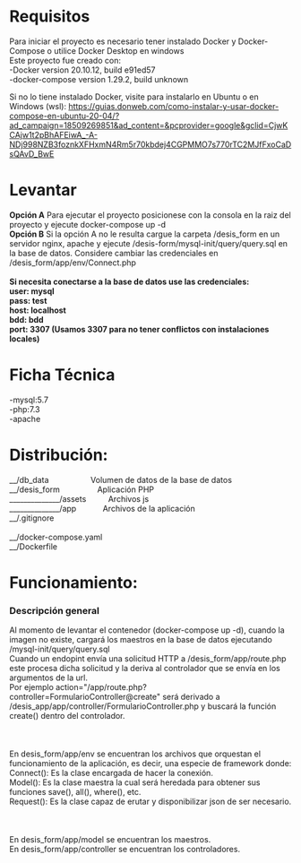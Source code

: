 # Requisitos
Para iniciar el proyecto es necesario tener instalado Docker y Docker-Compose o utilice Docker Desktop en windows<br>
Este proyecto fue creado con:<br>
-Docker version 20.10.12, build e91ed57<br>
-docker-compose version 1.29.2, build unknown<br>

Si no lo tiene instalado Docker, visite para instalarlo en Ubuntu o en Windows (wsl): https://guias.donweb.com/como-instalar-y-usar-docker-compose-en-ubuntu-20-04/?ad_campaign=18509269851&ad_content=&pcprovider=google&gclid=CjwKCAjw1t2pBhAFEiwA_-A-NDj998NZB3foznkXFHxmN4Rm5r70kbdej4CGPMMO7s770rTC2MJfFxoCaDsQAvD_BwE

# Levantar
<b>Opción A</b>
Para ejecutar el proyecto posicionese con la consola en la raiz del proyecto y ejecute docker-compose up -d
<br>
<b>Opción B</b>
Si la opción A no le resulta cargue la carpeta /desis_form en un servidor nginx, apache y ejecute /desis-form/mysql-init/query/query.sql en la base de datos. Considere cambiar las credenciales en /desis_form/app/env/Connect.php
<br>
<br>
<b>Si necesita conectarse a la base de datos use las credenciales:
<br> user: mysql
<br> pass: test
<br> host: localhost
<br> bdd: bdd
<br> port: 3307  (Usamos 3307 para no tener conflictos con instalaciones locales)
</b>

# Ficha Técnica
-mysql:5.7 <br>
-php:7.3<br>
-apache<br>

# Distribución:

__/db_data&nbsp; &nbsp; &nbsp; &nbsp; &nbsp; &nbsp; &nbsp; &nbsp;&nbsp; &nbsp; Volumen de datos de la base de datos<br>
__/desis_form&nbsp; &nbsp; &nbsp; &nbsp; &nbsp; &nbsp; &nbsp;&nbsp; &nbsp; Aplicación PHP<br>
______________/assets&nbsp; &nbsp; &nbsp; &nbsp; &nbsp; Archivos js&nbsp; <br>
______________/app&nbsp; &nbsp; &nbsp; &nbsp; &nbsp; &nbsp; Archivos de la aplicación<br>
__/.gitignore	<br>							
__/docker-compose.yaml<br>
__/Dockerfile<br>



# Funcionamiento:
<h3>Descripción general</h3>
Al momento de levantar el contenedor (docker-compose up -d), cuando la imagen no existe, cargará los maestros en la base de datos ejecutando /mysql-init/query/query.sql
<br>
Cuando un endopint envía una solicitud HTTP a /desis_form/app/route.php este procesa dicha solicitud y la deriva al controlador que se envía en los argumentos de la url. <br>Por ejemplo action="/app/route.php?controller=FormularioController@create" será derivado a  /desis_app/app/controller/FormularioController.php y buscará la función  create() dentro del controlador.
<br><br><br><br>
En desis_form/app/env se encuentran los archivos que orquestan el funcionamiento de la aplicación, es decir, una especie de framework donde:
<br>Connect(): Es la clase encargada de hacer la conexión.
<br>Model(): Es la clase maestra la cual será heredada para obtener sus funciones save(), all(), where(), etc.
<br>Request(): Es la clase capaz de erutar y disponibilizar json de ser necesario.
<br><br><br><br>
En desis_form/app/model se encuentran los maestros.
<br>En desis_form/app/controller se encuentran los controladores.
